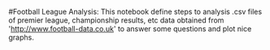 #Football League Analysis:
This notebook define steps to analysis .csv files of premier league, 
championship results, etc data obtained from 'http://www.football-data.co.uk'
to answer some questions and plot nice graphs. 

